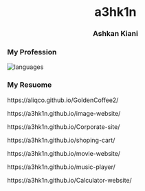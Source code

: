 <div align='center'>
  <h1>a3hk1n</h1>
  <h3>Ashkan Kiani</h3>
</div>
<h3>My Profession</h3>
<img src='https://skillicons.dev/icons?i=html,css,tailwindcss,js,react' alt='languages'>
<h3>My Resuome</h3>
<p>https://aliqco.github.io/GoldenCoffee2/</p>
<p>https://a3hk1n.github.io/image-website/</p>
<p>https://a3hk1n.github.io/Corporate-site/</p>
<p>https://a3hk1n.github.io/shoping-cart/</p>
<p>https://a3hk1n.github.io/movie-website/</p>
<p>https://a3hk1n.github.io/music-player/</p>
<p>https://a3hk1n.github.io/Calculator-website/</p>

